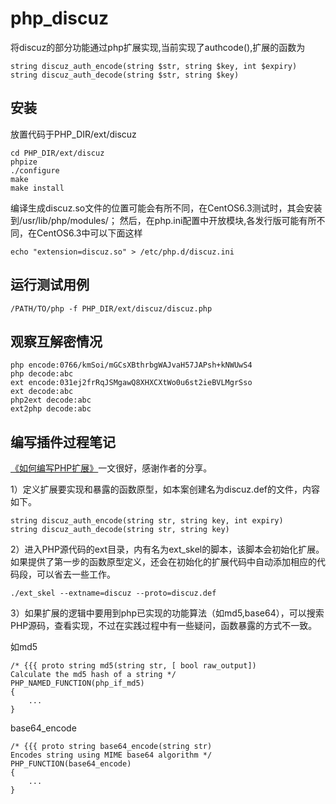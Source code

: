 php_discuz
==========

将discuz的部分功能通过php扩展实现,当前实现了authcode(),扩展的函数为

    string discuz_auth_encode(string $str, string $key, int $expiry)
    string discuz_auth_decode(string $str, string $key)

安装
------
放置代码于PHP_DIR/ext/discuz

    cd PHP_DIR/ext/discuz 
    phpize
    ./configure
    make
    make install

编译生成discuz.so文件的位置可能会有所不同，在CentOS6.3测试时，其会安装到/usr/lib/php/modules/；
然后，在php.ini配置中开放模块,各发行版可能有所不同，在CentOS6.3中可以下面这样

    echo "extension=discuz.so" > /etc/php.d/discuz.ini

运行测试用例
------

    /PATH/TO/php -f PHP_DIR/ext/discuz/discuz.php

观察互解密情况
------

    php encode:0766/kmSoi/mGCsXBthrbgWAJvaH57JAPsh+kNWUwS4
    php decode:abc
    ext encode:031ej2frRqJSMgawQ8XHXCXtWo0u6st2ieBVLMgrSso
    ext decode:abc
    php2ext decode:abc
    ext2php decode:abc
    
编写插件过程笔记
------
<a href="http://blog.csdn.net/taft/article/details/596291">《如何编写PHP扩展》</a>一文很好，感谢作者的分享。

1）定义扩展要实现和暴露的函数原型，如本案创建名为discuz.def的文件，内容如下。

    string discuz_auth_encode(string str, string key, int expiry)
    string discuz_auth_decode(string str, string key)

2）进入PHP源代码的ext目录，内有名为ext_skel的脚本，该脚本会初始化扩展。
如果提供了第一步的函数原型定义，还会在初始化的扩展代码中自动添加相应的代码段，可以省去一些工作。

    ./ext_skel --extname=discuz --proto=discuz.def

3）如果扩展的逻辑中要用到php已实现的功能算法（如md5,base64），可以搜索PHP源码，查看实现，不过在实践过程中有一些疑问，函数暴露的方式不一致。

如md5

    /* {{{ proto string md5(string str, [ bool raw_output])
    Calculate the md5 hash of a string */
    PHP_NAMED_FUNCTION(php_if_md5)
    {
        ...
    }
    
base64_encode

    /* {{{ proto string base64_encode(string str)
    Encodes string using MIME base64 algorithm */
    PHP_FUNCTION(base64_encode)
    {
        ...
    }
    
    
